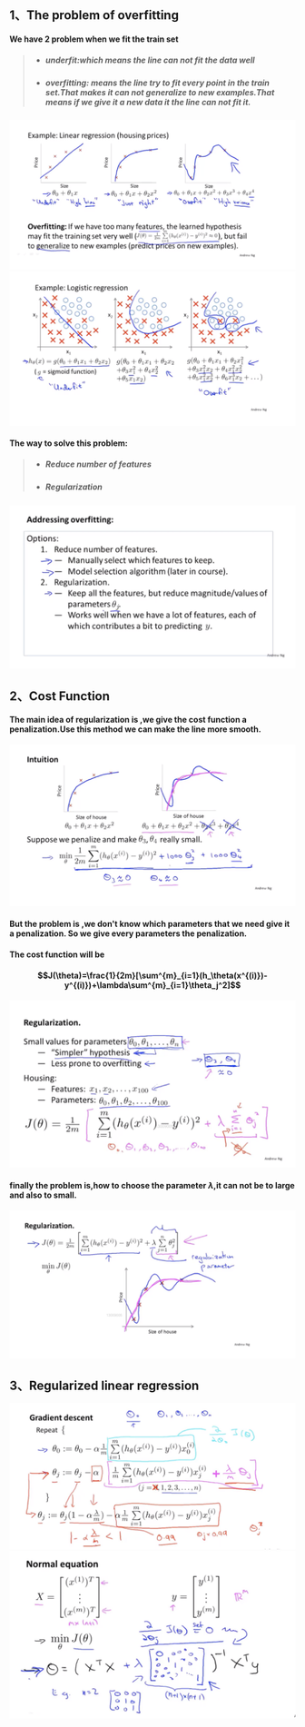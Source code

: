## 1、The problem of overfitting
#### We have 2 problem when we fit the train set
> - ##### underfit:which means the line can not fit the data well
> - ##### overfitting: means the line try to fit every point in the train set.That makes it can not generalize to new examples.That means if we give it a new data it the line can not fit it.
![](assets/markdown-img-paste-20190305110206355.png)
![](assets/markdown-img-paste-20190305110407658.png)

#### The way to solve this problem:
> - ##### Reduce number of features
> - ##### Regularization
![](assets/markdown-img-paste-20190305110812320.png)

## 2、Cost Function
#### The main idea of regularization is ,we give the cost function a penalization.Use this method we can make the line more smooth.
![](assets/markdown-img-paste-2019030511202077.png)

#### But the problem is ,we don't know which parameters that we need give it a penalization. So we give every parameters the penalization.
#### The cost function will be
#### $$J(\theta)=\frac{1}{2m}[\sum^{m}_{i=1}(h_\theta(x^{(i)})-y^{(i)})+\lambda\sum^{m}_{i=1}\theta_j^2]$$
![](assets/markdown-img-paste-20190305112411402.png)
#### finally the problem is,how to choose the parameter $\lambda$,it can not be to large and also to small.
![](assets/markdown-img-paste-20190305112711185.png)

## 3、Regularized linear regression
![](assets/markdown-img-paste-20190306142259632.png)
![](assets/markdown-img-paste-20190306142717119.png)
